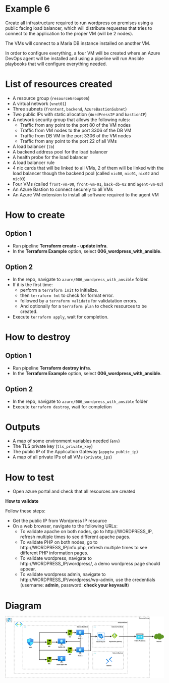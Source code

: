 # Example 6

Create all infrastructure required to run wordpress on premises using a public
facing load balancer, which will distribute requestes that tries to connect to
the application to the proper VM (will be 2 nodes).

The VMs will connect to a Maria DB instance installed on another VM.

In order to configure everything, a four VM will be created where an Azure
DevOps agent will be installed and using a pipeline will run Ansible playbooks
that will configure everything needed.

# List of resources created

* A resource group (`resourceGroup006`)
* A virtual network (`vnet01`)
* Three subnets (`frontent`, `backend`, `AzureBastionSubnet`)
* Two public IPs with static allocation (`WordPressIP` and `bastionIP`)
* A network security group that allows the following rules:
  * Traffic from any point to the port 80 of the VM nodes
  * Traffic from VM nodes to the port 3306 of the DB VM
  * Traffic from DB VM in the port 3306 of the VM nodes
  * Traffic from any point to the port 22 of all VMs
* A load balancer (`lb`)
* A backend address pool for the load balancer
* A health probe for the load balancer
* A load balancer rule
* 4 nic cards that will be linked to all VMs, 2 of them will be linked with the
  load balancer though the backend pool (called `nic00`, `nic01`, `nic02` and
  `nic03`)
* Four VMs (called `front-vm-00`, `front-vm-01`, `back-db-02` and `agent-vm-03`)
* An Azure Bastion to connect securely to all VMs
* An Azure VM extension to install all software required to the agent VM

# How to create

## Option 1

* Run pipeline **Terraform create - update infra**.
* In the **Terraform Example** option, select **006_wordpress_with_ansible**.

## Option 2

* In the repo, navigate to `azure/006_wordpress_with_ansible` folder.
* If it is the first time:
  * perform a `terraform init` to initialize.
  * then `terraform fmt` to check for format error.
  * followed by a `terraform validate` for validatation errors.
  * And optionally for a `terraform plan` to check resources to be created.
* Execute `terraform apply`, wait for completion.

# How to destroy

## Option 1

* Run pipeline **Terraform destroy infra**.
* In the **Terraform Example** option, select **006_wordpress_with_ansible**.

## Option 2

* In the repo, navigate to `azure/006_wordpress_with_ansible` folder
* Execute `terraform destroy`, wait for completion

# Outputs

* A map of some environment variables needed (`env`)
* The TLS private key (`tls_private_key`)
* The public IP of the Application Gateway (`appgtw_public_ip`)
* A map of all private IPs of all VMs (`private_ips`)

# How to test

* Open azure portal and check that all resources are created

**How to validate**

Follow these steps:

* Get the public IP from Wordpress IP resource
* On a web browser, navigate to the following URLs:
  * To validate apache on both nodes, go to http://WORDPRESS_IP, refresh
    multiple times to see different apache pages.
  * To validate PHP on both nodes, go to http://WORDPRESS_IP/info.php, refresh
    multiple times to see different PHP information pages.
  * To validate wordpress, navigate to http://WORDPRESS_IP/wordpress/, a demo
    wordpress page should appear.
  * To validate wordpress admin, navigate to
    http://WORDPRESS_IP/wordpress/wp-admin, use the credentials (username:
    **admin**, password: **check your keyvault**)

# Diagram

![Diagram Exercise 6](/images/Exercise_006.svg)
